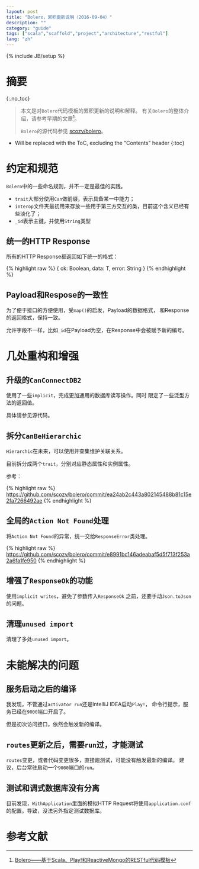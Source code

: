 ```yaml
---
layout: post
title: "Bolero，累积更新说明（2016-09-04）"
description: ""
category: "guide"
tags: ["scala","scaffold","project","architecture","restful"]
lang: "zh"
---
```

{% include JB/setup %}

# 摘要
{:.no_toc}

> 本文是对`Bolero`代码模板的累积更新的说明和解释。
> 有关`Bolero`的整体介绍，请参考早期的文章[^blog_bolero]。
>
>
> `Bolero`的源代码参见 [scozv/bolero](https://github.com/scozv/bolero)。

<!--more-->

* Will be replaced with the ToC, excluding the "Contents" header
{:toc}

# 约定和规范

`Bolero`中的一些命名规则，并不一定是最佳的实践。

* `trait`大部分使用`Can`做前缀，表示具备某一中能力；
* `interop`文件夹最初用来存放一些用于第三方交互的类，目前这个含义已经有些淡化了；
* `_id`表示主键，并使用`String`类型

## 统一的HTTP Response

所有的HTTP Response都返回如下统一的格式：

{% highlight raw %}
{
  ok: Boolean,
  data: T,
  error: String
}
{% endhighlight %}

## Payload和Respose的一致性

为了便于接口的方便使用，受`map()`的启发，Payload的数据格式，
和Response的返回格式，保持一致。

允许字段不一样，比如`_id`在Payload为空，在Response中会被赋予新的编号。

# 几处重构和增强

## 升级的`CanConnectDB2`

使用了一些`implicit`，完成更加通用的数据库读写操作。同时
限定了一些泛型方法的返回值。

具体请参见源代码。

## 拆分`CanBeHierarchic`

`Hierarchic`在未来，可以使用并查集维护关联关系。

目前拆分成两个`trait`，分别对应静态属性和实例属性。

参考：

{% highlight raw %}
https://github.com/scozv/bolero/commit/ea24ab2c443a802145488b81c15e2fa7266492ae
{% endhighlight %}

## 全局的`Action Not Found`处理

将`Action Not Found`的异常，统一交给`ResponseError`类处理。

{% highlight raw %}
https://github.com/scozv/bolero/commit/e8991bc146adeabaf5d5f713f253a2a6fa1fe950
{% endhighlight %}

## 增强了`ResponseOk`的功能

使用`implicit writes`，避免了参数传入`ResponseOk`
之前，还要手动`Json.toJson`的问题。

## 清理`unused import`

清理了多处`unused import`。

# 未能解决的问题

## 服务启动之后的编译

我发现，不管通过`activator run`还是IntelliJ IDEA启动`Play!`，
命令行提示，服务已经在`9000`端口开启了。

但是初次访问接口，依然会触发新的编译。

## `routes`更新之后，需要`run`过，才能测试

`routes`变更，或者代码变更很多，直接跑测试，可能没有触发最新的编译。
建议，后台常驻启动一个`9000`端口的`run`。

## 测试和调式数据库没有分离

目前发现，`WithApplication`里面的模拟HTTP Request将使用`application.conf`
的配置。导致，没法另外指定测试数据库。

# 参考文献

[^blog_bolero]: [Bolero——基于Scala、Play!和ReactiveMongo的RESTful代码模板](https://scozv.github.io/blog/zh/guide/2016/07/27/bolero-a-restful-scaffold-with-scala)
